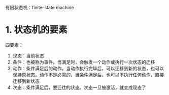 有限状态机：finite-state machine

# 1. 状态机的要素

四要素：
1. 现态：当前状态
2. 条件：也被称为事件。当满足时，会触发一个动作或执行一次状态的迁移
3. 动作：条件满足后的动作。当动作执行完毕后，可以迁移到新的状态，也可以保持原状态。动作不是必需的，当条件满足后，也可以不执行任何动作，直接迁移到新状态
4. 次态：条件满足后，要迁往的状态。次态一旦被激活，就变成现态了
